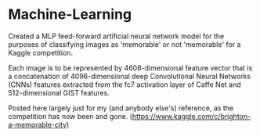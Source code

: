 # Machine-Learning
Created a MLP feed-forward artificial neural network model for the purposes of classifying images as 'memorable' or not 'memorable' for a Kaggle competition. 

Each image is to be represented by 4608-dimensional feature vector that is a concatenation of 4096-dimensional deep Convolutional Neural Networks (CNNs) features extracted from the fc7 activation layer of Caffe Net and 512-dimensional GIST features.

Posted here largely just for my (and anybody else's) reference, as the competition has now been and gone. (https://www.kaggle.com/c/brighton-a-memorable-city)
 
